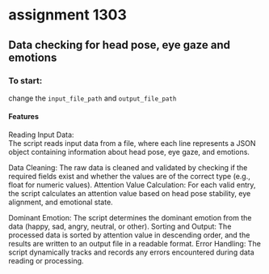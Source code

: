 # assignment 1303

## Data checking for head pose, eye gaze and emotions 

### To start:
change the ````input_file_path```` and ````output_file_path````


#### Features  
Reading Input Data:  
The script reads input data from a file, where each line represents a JSON object containing information about head pose, eye gaze, and emotions.  

Data Cleaning: The raw data is cleaned and validated by checking if the required fields exist and whether the values are of the correct type (e.g., float for numeric values).
Attention Value Calculation: For each valid entry, the script calculates an attention value based on head pose stability, eye alignment, and emotional state.


Dominant Emotion: The script determines the dominant emotion from the data (happy, sad, angry, neutral, or other).
Sorting and Output: The processed data is sorted by attention value in descending order, and the results are written to an output file in a readable format.
Error Handling: The script dynamically tracks and records any errors encountered during data reading or processing.

